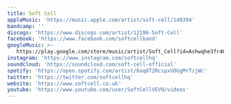 ```yaml
---
title: Soft Cell
appleMusic: 'https://music.apple.com/artist/soft-cell/140394'
bandcamp: ''
discogs: 'https://www.discogs.com/artist/12196-Soft-Cell'
facebook: 'https://www.facebook.com/softcellband'
googleMusic: >-
   https://play.google.com/store/music/artist/Soft_Cell?id=Ashwqhe3fr46evz5kgbwruygiyy
instagram: 'https://www.instagram.com/softcellhq'
soundcloud: 'https://soundcloud.com/soft-cell-official'
spotify: 'https://open.spotify.com/artist/6aq8T2RcspxVOGgMrTzjWc'
twitter: 'https://twitter.com/softcellhq'
website: 'https://www.softcell.co.uk'
youtube: 'https://www.youtube.com/user/SoftCellVEVO/videos'
---
```


